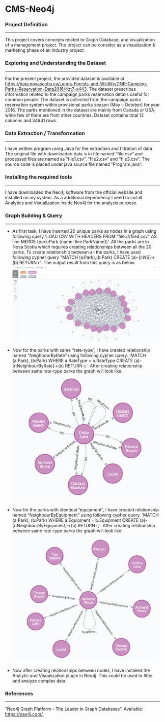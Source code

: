 # CMS-Neo4j

### Project Definition
-----
This project covers concepts related to	 Graph Database, and	visualization	of a management	project. The project can be consider as a	visualization	&	marketing	phase	of an industry	project.

### Exploring and Understanding the Dataset
-----
For the present project, the provided dataset is available at https://data.novascotia.ca/Lands-Forests-and-Wildlife/DNR-Camping-Parks-Reservation-Data2016/4zt7-x443. The dataset prescribes information related to the campaign parks reservation details useful for common people. The dataset is collected from the campaign parks reservation system within provisional parks season (May – October) for year 2016. The parks mentioned in the dataset are mainly from Canada or USA, while few of them are from other countries. Dataset contains total 13 columns and 34941 rows.

### Data Extraction / Transformation
-----
I have written program using Java for the extraction and filtration of data. The original file with downloaded data is in file named “file.csv” and processed files are named as “file1.csv”, “file2.csv” and “file3.csv”. The source code is placed under java source file named “Program.java”.

### Installing the required tools
-----
I have downloaded the Neo4j software from the official website and installed on my system. As a additional dependency I need to install Analytics and Visualization inside Neo4j for the analysis purpose.

### Graph Building & Query
-----
* As first task, I have inserted 20 unique parks as nodes in a graph using following query 'LOAD CSV WITH HEADERS FROM "file:///file4.csv" AS line MERGE (park:Park {name: line.ParkName})'. All the parks are in Nova Scotia which requires creating relationships between all the 20 parks. To create relationship between all the parks, I have used following cypher query "MATCH (a:Park),(b:Park) CREATE (a)-[r:NS]->(b) RETURN r". The output result from this query is as below:
![alt text](/images/7.png)

* Now for the parks with same “rate-type”, I have created relationship named “NeighbourByRate” using following cypher query. 'MATCH (a:Park), (b:Park) WHERE a.RateType = b.RateType CREATE (a)-[r:NeighbourByRate]->(b) RETURN r;'. After creating relationship between same rate-type parks the graph will look like:
![alt text](/images/4.png)

* Now for the parks with identical “equipment”, I have created relationship named “NeighbourByEquipment” using following cypher query. 'MATCH (a:Park), (b:Park) WHERE a.Equipment = b.Equipment CREATE (a)-[r:NeighbourByEquipment]->(b) RETURN r;'. After creating relationship between same rate-type parks the graph will look like:
![alt text](/images/5.png)

* Now after creating relationships between nodes, I have installed the Analytic and Visualization plugin in Neo4j. This could be used to filter and analyze complex data.

### References
-----
“Neo4j Graph Platform – The Leader in Graph Databases”. Available: https://neo4j.com/.
